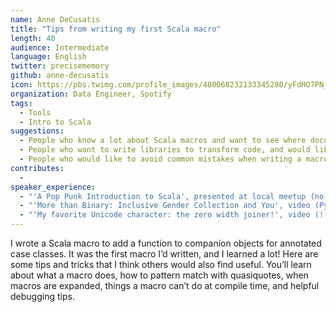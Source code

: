 ```yaml
---
name: Anne DeCusatis
title: "Tips from writing my first Scala macro"
length: 40
audience: Intermediate
language: English
twitter: precisememory
github: anne-decusatis
icon: https://pbs.twimg.com/profile_images/480068232133345280/yFdHO7PN_400x400.jpeg
organization: Data Engineer, Spotify
tags:
  - Tools
  - Intro to Scala
suggestions:
  - People who know a lot about Scala macros and want to see where documentation and APIs can be improved for newcomers
  - People who want to write libraries to transform code, and would like to know if macros are a good solution
  - People who would like to avoid common mistakes when writing a macro
contributes:
  - 
speaker_experience:
  - "'A Pop Punk Introduction to Scala', presented at local meetup (no recording), blog post with slides: <a href='https://anne.loves.technology/blog/talks/2018/02/07/queensjs.html'>https://anne.loves.technology/blog/talks/2018/02/07/queensjs.html</a>"
  - "'More than Binary: Inclusive Gender Collection and You', video (PyCon 2016): <a href='https://www.youtube.com/watch?v=iW8ikFrUWPQ'>https://www.youtube.com/watch?v=iW8ikFrUWPQ</a>, blog post with slides: <a href='https://anne.loves.technology/blog/talks/2016/05/16/more-than-binary.html'>https://anne.loves.technology/blog/talks/2016/05/16/more-than-binary.html</a>"
  - "'My favorite Unicode character: the zero width joiner!', video (!!Con 2016): <a href='http://confreaks.tv/videos/bangbangcon2016-my-favorite-unicode-character-the-zero-width-joiner'>http://confreaks.tv/videos/bangbangcon2016-my-favorite-unicode-character-the-zero-width-joiner</a>, blog post with slides: <a href='https://anne.loves.technology/blog/talks/2016/05/09/bangbangcon.html'>https://anne.loves.technology/blog/talks/2016/05/09/bangbangcon.html</a>"
---
```

I wrote a Scala macro to add a function to companion objects for annotated case classes. It was the first macro I’d written, and I learned a lot! Here are some tips and tricks that I think others would also find useful. You’ll learn about what a macro does, how to pattern match with quasiquotes, when macros are expanded, things a macro can’t do at compile time, and helpful debugging tips.
